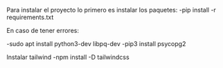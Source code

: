 Para instalar el proyecto lo primero es instalar los paquetes:
-pip install -r requirements.txt

En caso de tener errores:

-sudo apt install python3-dev libpq-dev
-pip3 install psycopg2

Instalar tailwind
-npm install -D tailwindcss
